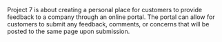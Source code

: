 Project 7 is about creating a personal place for customers to provide feedback to a company through an online portal. The portal can allow for customers to submit any feedback, comments, or concerns that will be posted to the same page upon submission. 
